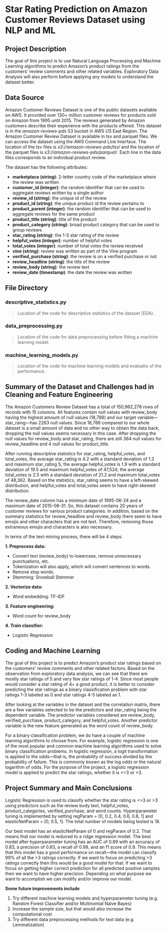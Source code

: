 # Star Rating Prediction on Amazon Customer Reviews Dataset using NLP and ML

## Project Description

The goal of this project is to use Natural Language Processing and Machine Learning algorithms to predict Amazon’s product ratings from the customers' review comments and other related variables. Exploratory Data Analysis will also perform before applying any models to understand the dataset better. 

## Data Source

Amazon Customer Reviews Dataset is one of the public datasets available on AWS. It provided over 130+ million customer reviews for products sold on Amazon from 1995 until 2015. The reviews generated by Amazon customers describe their experience with the products offered. This dataset is in the *amazon-reviews-pds* S3 bucket in AWS US East Region. The Amazon Customer Review Dataset is available in tsv and parquet files. We can access the dataset using the AWS Command Line Interface. The location of the tsv files is *s3://amazon-reviews-pds/tsv/* and the location of the parquet files is *s3://amazon-reviews-pds/parquet/*. Each line in the data files corresponds to an individual product review. 

The dataset has the following attributes:

* **marketplace (string)**: 2-letter country code of the marketplace where the review was written
* **customer_id (integer)**: the random identifier that can be used to aggregate reviews written by a single author
* **review_id (string)**: the unique id of the review
* **product_id (string)**: the unique product id the review pertains to
* **product_parent (integer)**: the random identifier that can be used to aggregate reviews for the same product
* **product_title (string)**: title of the product
* **product_category (string)**: broad product category that can be used to group reviews
* **star_rating (string)**: the 1-5 star rating of the review
* **helpful_votes (integer)**: number of helpful votes
* **total_votes (integer)**: number of total votes the review received
* **vine (string)**: review was written as part of the Vine program
* **verified_purchase (string)**: the review is on a verified purchase or not
* **review_headline (string)**: the title of the review
* **review_body (string)**: the review text
* **review_date (timestamp)**: the date the review was written

## File Directory

### descriptive_statistics.py
> Location of the code for descriptive statistics of the dataset (EDA).
### data_preprocessing.py
> Location of the code for data preprocessing before fitting a machine learning model.
### machine_learning_models.py
> Location of the code for machine learning models and evaluatio of the performance.

## Summary of the Dataset and Challenges had in Cleaning and Feature Engineering

The Amazon Customers Review Dataset has a total of 150,962,278 rows of records with 15 columns. All features contain null values with review_body having the highest amount of null values (18,788) and our target variable—star_raing—has 2263 null values. Since 18,788 compared to our whole dataset is a small amount of data and no other way to obtain the data back, dropping the null values seems necessary in this case. After dropping the null values for review_body and star_rating, there are still 384 null values for review_headline and 4 null values for product_title. 

After running descriptive statistics for star_rating, helpful_votes, and total_votes, the average star_rating is 4.2 with a standard deviation of 1.3 and maximum star_rating 5; the average helpful_votes is 1.9 with a standard deviation of 19.5 and maximum helpful_votes of 47,524; the average total_votes is 2.5 with a standard deviation of 21.2 and maximum total_votes of 48,362. Based on the statistics, star_rating seems to have a left-skewed distribution, and helpful_votes and total_votes seem to have right-skewed distribution.

The review_date column has a minimum date of 1995-06-24 and a maximum date of 2015-08-31. So, this dataset contains 20 years of customer reviews for various product categories. In addition, based on the summary statistics for review_headline and review_body there seem to have emojis and other characters that are not text. Therefore, removing those extraneous emojis and characters is also necessary.

In terms of the text-mining process, there will be 4 steps:

**1. Preprocess data:** 
  - Convert text (review_body) to lowercase, remove unnecessary punctuations, etc. 
  - Tokenization will also apply, which will convert sentences to words.
  - Remove stop words.
  - Stemming: Snowball Stemmer
  
**2. Vectorize data:** 
  - Word embedding: TF-IDF
  
**3. Feature engineering:**
  - Word count for review_body
  
**4. Train classifier:**
  - Logistic Regression

## Coding and Machine Learning

The goal of this project is to predict Amazon’s product star ratings based on the customers’ review comments and other related factors. Based on the observation from exploratory data analysis, we can see that there are mostly star ratings of 5 and very few star ratings of 1-4. Since most people would consider a star rating of 4+ a good product, it is better to consider predicting the star ratings as a binary classification problem with star ratings 1-3 labeled as 0 and star ratings 4-5 labeled as 1.

After looking at the variables in the dataset and the correlation matrix, there are a few variables selected to be the predictors and star_rating being the dependent variable. The predictor variables considered are review_body, verified_purchase, product_category, and helpful_votes. Another predictor variable is the new feature generated as the word count of review_body.

For a binary classification problem, we do have a couple of machine learning algorithms to choose from. For example, logistic regression is one of the most popular and common machine learning algorithms used to solve binary classification problems. In logistic regression, a logit transformation is applied to the odds—that is, the probability of success divided by the probability of failure. This is commonly known as the log odds or the natural logarithm of odds. For the purpose of the project, a logistic regression model is applied to predict the star ratings, whether it is <=3 or >3. 

## Project Summary and Main Conclusions

Logistic Regression is used to classify whether the star rating is <=3 or >3 using predictors such as the review body text, helpful_votes, product_categories, verified_purchase, and word counts. Hyperparameter tuning is implemented by setting regParam = [0, 0.2, 0.4, 0.6, 0.8, 1] and elasticNetParam = [0, 0.5, 1]. The total number of models being tested is 18. 

Our best model has an elasticNetParam of 0 and regParam of 0.2. That means that our model is reduced to a ridge regression model. The best model after hyperparameter tuning has an AUC of 0.89 with an accuracy of 0.83, a precision of 0.83, a recall of 0.99, and an f1 score of 0.9. This means that this model has a good performance on recall—the model can classify 99% of all the >3 ratings correctly. If we want to focus on predicting >3 ratings correctly then this would be a good model for that. If we want to focus on getting higher correct prediction for all predicted positive samples then we want to have higher precision. Depending on what purpose we want to accomplish we can modify and/or improve our model.

**Some future improvements include**

1. Try different machine learning models and hyperparameter tuning (e.g. Random Forest Classifier and/or Multinomial Naive Bayes)
2. Increase the sample size, but that would also increase the computational cost
3. Try different data preprocessing methods for text data (e.g. Lemmatization)
